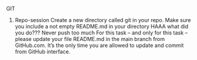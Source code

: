 GIT
1. Repo-session
Create a new directory called git in your repo.
Make sure you include a not empty README.md in your directory
HAAA what did you do???
Never push too much
For this task – and only for this task – please update your file README.md in the main branch from GitHub.com. It’s the only time you are allowed to update and commit from GitHub interface.


